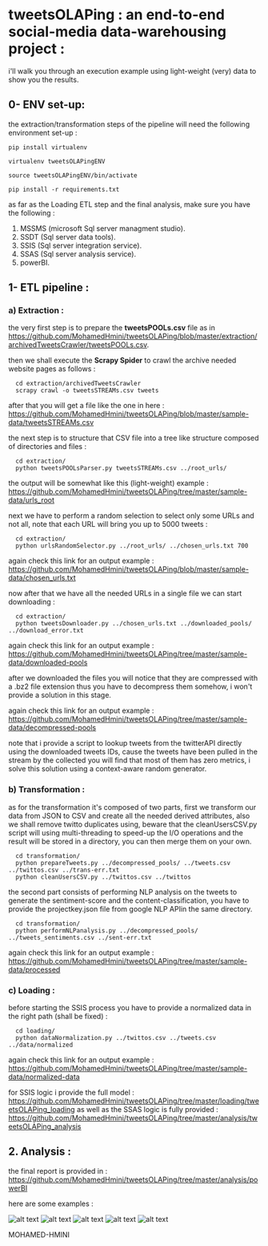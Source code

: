 # tweetsOLAPing : an end-to-end social-media data-warehousing project :

i'll walk you through an execution example using light-weight (very) data to show you the results.

## 0- ENV set-up:

the extraction/transformation steps of the pipeline will need the following environment set-up :
```shell
pip install virtualenv
```
```shell
virtualenv tweetsOLAPingENV
```
```shell
source tweetsOLAPingENV/bin/activate
```
```shell
pip install -r requirements.txt
```

as far as the Loading ETL step and the final analysis, make sure you have the following :
1. MSSMS (microsoft Sql server managment studio).
2. SSDT (Sql server data tools).
3. SSIS (Sql server integration service).
4. SSAS (Sql server analysis service).
5. powerBI.

## 1- ETL pipeline : 
### a) Extraction :

the very first step is to prepare the <b>tweetsPOOLs.csv</b> file as in https://github.com/MohamedHmini/tweetsOLAPing/blob/master/extraction/archivedTweetsCrawler/tweetsPOOLs.csv.

then we shall execute the <b>Scrapy Spider</b> to crawl the archive needed website pages as follows : 

```shell
  cd extraction/archivedTweetsCrawler
  scrapy crawl -o tweetsSTREAMs.csv tweets
```
after that you will get a file like the one in here : https://github.com/MohamedHmini/tweetsOLAPing/blob/master/sample-data/tweetsSTREAMs.csv

the next step is to structure that CSV file into a tree like structure composed of directories and files :
```shell
  cd extraction/
  python tweetsPOOLsParser.py tweetsSTREAMs.csv ../root_urls/
```
the output will be somewhat like this (light-weight) example : https://github.com/MohamedHmini/tweetsOLAPing/tree/master/sample-data/urls_root

next we have to perform a random selection to select only some URLs and not all, note that each URL will bring you up to 5000 tweets :

```shell
  cd extraction/
  python urlsRandomSelector.py ../root_urls/ ../chosen_urls.txt 700
```

again check this link for an output example : https://github.com/MohamedHmini/tweetsOLAPing/blob/master/sample-data/chosen_urls.txt

now after that we have all the needed URLs in a single file we can start downloading :

```shell
  cd extraction/
  python tweetsDownloader.py ../chosen_urls.txt ../downloaded_pools/ ../download_error.txt
```

again check this link for an output example : https://github.com/MohamedHmini/tweetsOLAPing/tree/master/sample-data/downloaded-pools

after we downloaded the files you will notice that they are compressed with a .bz2 file extension thus you have to decompress them somehow, i won't provide a solution in this stage.

again check this link for an output example : https://github.com/MohamedHmini/tweetsOLAPing/tree/master/sample-data/decompressed-pools

note that i provide a script to lookup tweets from the twitterAPI directly using the downloaded tweets IDs, cause the tweets have been pulled in the stream by the collected you will find that most of them has zero metrics, i solve this solution using a context-aware random generator.

### b) Transformation :

as for the transformation it's composed of two parts, first we transform our data from JSON to CSV and create all the needed derived attributes, also we shall remove twitto duplicates using, beware that the cleanUsersCSV.py script will using multi-threading to speed-up the I/O operations and the result will be stored in a directory, you can then merge them on your own.

```shell
  cd transformation/
  python prepareTweets.py ../decompressed_pools/ ../tweets.csv ../twittos.csv ../trans-err.txt
  python cleanUsersCSV.py ../twittos.csv ../twittos
```

the second part consists of performing NLP analysis on the tweets to generate the sentiment-score and the content-classification, you have to provide the projectkey.json file from google NLP APIin the same directory.

```shell
  cd transformation/
  python performNLPanalysis.py ../decompressed_pools/ ../tweets_sentiments.csv ../sent-err.txt
```

again check this link for an output example : https://github.com/MohamedHmini/tweetsOLAPing/tree/master/sample-data/processed

### c) Loading :

before starting the SSIS process you have to provide a normalized data in the right path (shall be fixed) :

```shell
  cd loading/
  python dataNormalization.py ../twittos.csv ../tweets.csv ../data/normalized
```

again check this link for an output example : https://github.com/MohamedHmini/tweetsOLAPing/tree/master/sample-data/normalized-data

for SSIS logic i provide the full model : https://github.com/MohamedHmini/tweetsOLAPing/tree/master/loading/tweetsOLAPing_loading
as well as the SSAS logic is fully provided : https://github.com/MohamedHmini/tweetsOLAPing/tree/master/analysis/tweetsOLAPing_analysis

## 2. Analysis :

the final report is provided in : https://github.com/MohamedHmini/tweetsOLAPing/tree/master/analysis/powerBI

here are some examples :

![alt text](analysis-example/analysis1.gif)
![alt text](analysis-example/analysis2.gif)
![alt text](analysis-example/analysis3.gif)
![alt text](analysis-example/analysis4.gif)
![alt text](analysis-example/analysis5.gif)


<bold> MOHAMED-HMINI </bold>
